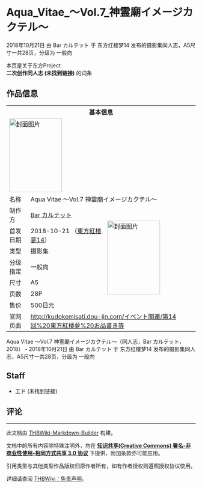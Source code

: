 # Aqua_Vitae_～Vol.7_神霊廟イメージカクテル～

<!-- source html: G:\repos\THBWiki-Markdown-Builder\THBWikiMarkdown\Temp\main\5\5a\ns0%3AAqua_Vitae_%EF%BD%9EVol%2E7_%E7%A5%9E%E9%9C%8A%E5%BB%9F%E3%82%A4%E3%83%A1%E3%83%BC%E3%82%B8%E3%82%AB%E3%82%AF%E3%83%86%E3%83%AB%EF%BD%9E.html -->

2018年10月21日 由 Bar カルテット 于 东方红楼梦14 发布的摄影集同人志，A5尺寸一共28页，分级为 一般向

本页是关于东方Project  
 **二次创作同人志 (未找到链接)** 的词条
## 作品信息

<table><tbody><tr><th colspan="3">基本信息</th></tr><tr><td class="cover-artwork-mobile" colspan="2"><a href="./文件-Aqua_Vitae_～Vol.7_神霊廟イメージカクテル～封面.png.md" class="image" title="封面图片"><img alt="封面图片" src="https://upload.thwiki.cc/thumb/5/50/Aqua_Vitae_%EF%BD%9EVol.7_%E7%A5%9E%E9%9C%8A%E5%BB%9F%E3%82%A4%E3%83%A1%E3%83%BC%E3%82%B8%E3%82%AB%E3%82%AF%E3%83%86%E3%83%AB%EF%BD%9E%E5%B0%81%E9%9D%A2.png/140px-Aqua_Vitae_%EF%BD%9EVol.7_%E7%A5%9E%E9%9C%8A%E5%BB%9F%E3%82%A4%E3%83%A1%E3%83%BC%E3%82%B8%E3%82%AB%E3%82%AF%E3%83%86%E3%83%AB%EF%BD%9E%E5%B0%81%E9%9D%A2.png" decoding="async" loading="lazy" width="140" height="196" srcset="https://upload.thwiki.cc/thumb/5/50/Aqua_Vitae_%EF%BD%9EVol.7_%E7%A5%9E%E9%9C%8A%E5%BB%9F%E3%82%A4%E3%83%A1%E3%83%BC%E3%82%B8%E3%82%AB%E3%82%AF%E3%83%86%E3%83%AB%EF%BD%9E%E5%B0%81%E9%9D%A2.png/210px-Aqua_Vitae_%EF%BD%9EVol.7_%E7%A5%9E%E9%9C%8A%E5%BB%9F%E3%82%A4%E3%83%A1%E3%83%BC%E3%82%B8%E3%82%AB%E3%82%AF%E3%83%86%E3%83%AB%EF%BD%9E%E5%B0%81%E9%9D%A2.png 1.5x, https://upload.thwiki.cc/thumb/5/50/Aqua_Vitae_%EF%BD%9EVol.7_%E7%A5%9E%E9%9C%8A%E5%BB%9F%E3%82%A4%E3%83%A1%E3%83%BC%E3%82%B8%E3%82%AB%E3%82%AF%E3%83%86%E3%83%AB%EF%BD%9E%E5%B0%81%E9%9D%A2.png/280px-Aqua_Vitae_%EF%BD%9EVol.7_%E7%A5%9E%E9%9C%8A%E5%BB%9F%E3%82%A4%E3%83%A1%E3%83%BC%E3%82%B8%E3%82%AB%E3%82%AF%E3%83%86%E3%83%AB%EF%BD%9E%E5%B0%81%E9%9D%A2.png 2x" data-file-width="680" data-file-height="953"></a></td>
</tr><tr><td class="label">名称</td><td colspan="2"> Aqua Vitae ～Vol.7 神霊廟イメージカクテル～ </td></tr><tr><td class="label">制作方</td><td><a href="./Bar_カルテット.md" title="Bar カルテット">Bar カルテット</a></td><td class="cover-artwork" rowspan="7" style="min-width:196px;"><a href="./文件-Aqua_Vitae_～Vol.7_神霊廟イメージカクテル～封面.png.md" class="image" title="封面图片"><img alt="封面图片" src="https://upload.thwiki.cc/thumb/5/50/Aqua_Vitae_%EF%BD%9EVol.7_%E7%A5%9E%E9%9C%8A%E5%BB%9F%E3%82%A4%E3%83%A1%E3%83%BC%E3%82%B8%E3%82%AB%E3%82%AF%E3%83%86%E3%83%AB%EF%BD%9E%E5%B0%81%E9%9D%A2.png/140px-Aqua_Vitae_%EF%BD%9EVol.7_%E7%A5%9E%E9%9C%8A%E5%BB%9F%E3%82%A4%E3%83%A1%E3%83%BC%E3%82%B8%E3%82%AB%E3%82%AF%E3%83%86%E3%83%AB%EF%BD%9E%E5%B0%81%E9%9D%A2.png" decoding="async" loading="lazy" width="140" height="196" srcset="https://upload.thwiki.cc/thumb/5/50/Aqua_Vitae_%EF%BD%9EVol.7_%E7%A5%9E%E9%9C%8A%E5%BB%9F%E3%82%A4%E3%83%A1%E3%83%BC%E3%82%B8%E3%82%AB%E3%82%AF%E3%83%86%E3%83%AB%EF%BD%9E%E5%B0%81%E9%9D%A2.png/210px-Aqua_Vitae_%EF%BD%9EVol.7_%E7%A5%9E%E9%9C%8A%E5%BB%9F%E3%82%A4%E3%83%A1%E3%83%BC%E3%82%B8%E3%82%AB%E3%82%AF%E3%83%86%E3%83%AB%EF%BD%9E%E5%B0%81%E9%9D%A2.png 1.5x, https://upload.thwiki.cc/thumb/5/50/Aqua_Vitae_%EF%BD%9EVol.7_%E7%A5%9E%E9%9C%8A%E5%BB%9F%E3%82%A4%E3%83%A1%E3%83%BC%E3%82%B8%E3%82%AB%E3%82%AF%E3%83%86%E3%83%AB%EF%BD%9E%E5%B0%81%E9%9D%A2.png/280px-Aqua_Vitae_%EF%BD%9EVol.7_%E7%A5%9E%E9%9C%8A%E5%BB%9F%E3%82%A4%E3%83%A1%E3%83%BC%E3%82%B8%E3%82%AB%E3%82%AF%E3%83%86%E3%83%AB%EF%BD%9E%E5%B0%81%E9%9D%A2.png 2x" data-file-width="680" data-file-height="953"></a></td>
</tr><tr><td class="label">首发日期</td><td>2018-10-21&#160;（<a href="/展会作品列表?e=%E4%B8%9C%E6%96%B9%E7%BA%A2%E6%A5%BC%E6%A2%A6%2314">東方紅楼夢14</a>）</td></tr><tr><td class="label">类型</td><td>摄影集</td></tr><tr><td class="label">分级指定</td><td>一般向</td></tr><tr><td class="label">尺寸</td><td>A5</td></tr><tr><td class="label">页数</td><td>28P</td></tr><tr><td class="label">售价</td><td>500日元</td></tr>
<tr><td class="label">官网页面</td><td colspan="2"><a rel="nofollow" class="external free" href="http://kudokemisati.dou-jin.com/イベント関連/第14回 東方紅楼夢 お品書き等">http://kudokemisati.dou-jin.com/イベント関連/第14回%20東方紅楼夢%20お品書き等</a></td></tr></tbody></table>

Aqua Vitae ～Vol.7 神霊廟イメージカクテル～（同人志，Bar カルテット，2018） - 2018年10月21日 由 Bar カルテット 于 东方红楼梦14 发布的摄影集同人志，A5尺寸一共28页，分级为 一般向
## Staff
- 工ド (未找到链接)

## 评论




---

此文档由 [THBWiki-Markdown-Builder](https://github.com/Delsin-Yu/THBWiki-Markdown-Builder) 构建。

文档中的所有内容除特殊注明外，均在 [**知识共享(Creative Commons) 署名-非商业性使用-相同方式共享 3.0 协议**](https://creativecommons.org/licenses/by-sa/3.0/deed.zh-hans) 下提供，附加条款亦可能应用。

引用类型与其他类型作品版权归原作者所有，如有作者授权则遵照授权协议使用。

详细请查阅 [THBWiki：免责声明](https://thbwiki.cc/THBWiki:%E5%85%8D%E8%B4%A3%E5%A3%B0%E6%98%8E)。

